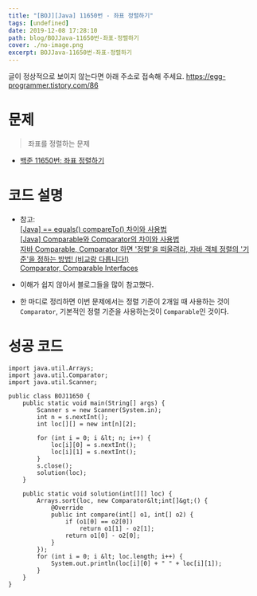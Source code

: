 ```yaml
---
title: "[BOJ][Java] 11650번 - 좌표 정렬하기"
tags: [undefined]
date: 2019-12-08 17:28:10
path: blog/BOJJava-11650번-좌표-정렬하기
cover: ./no-image.png
excerpt: BOJJava-11650번-좌표-정렬하기
---
```

글이 정상적으로 보이지 않는다면 아래 주소로 접속해 주세요.
https://egg-programmer.tistory.com/86
# 문제

>  
> 좌표를 정렬하는 문제
> 

*   [백준 11650번: 좌표 정렬하기](https://www.acmicpc.net/problem/11650)

# 코드 설명

*   참고:  
    [\[Java\] == equals() compareTo() 차이와 사용법](https://gmlwjd9405.github.io/2018/10/06/java-==-and-equals.html)  
    [\[Java\] Comparable와 Comparator의 차이와 사용법](https://gmlwjd9405.github.io/2018/09/06/java-comparable-and-comparator.html)  
    [자바 Comparable, Comparator 하면 '정렬'을 떠올려라, 자바 객체 정렬의 '기준'을 정하는 방법! (비교랑 다릅니다!)](https://jeong-pro.tistory.com/173)  
    [Comparator, Comparable Interfaces](https://defacto-standard.tistory.com/90)

*   이해가 쉽지 않아서 블로그들을 많이 참고했다.
*   한 마디로 정리하면 이번 문제에서는 정렬 기준이 2개일 때 사용하는 것이 `` Comparator ``, 기본적인 정렬 기준을 사용하는것이 `` Comparable ``인 것이다.

# 성공 코드

    import java.util.Arrays;
    import java.util.Comparator;
    import java.util.Scanner;
    
    public class BOJ11650 {
        public static void main(String[] args) {
            Scanner s = new Scanner(System.in);
            int n = s.nextInt();
            int loc[][] = new int[n][2];
    
            for (int i = 0; i &lt; n; i++) {
                loc[i][0] = s.nextInt();
                loc[i][1] = s.nextInt();
            }
            s.close();
            solution(loc);
        }
    
        public static void solution(int[][] loc) {
            Arrays.sort(loc, new Comparator&lt;int[]&gt;() {
                @Override
                public int compare(int[] o1, int[] o2) {
                    if (o1[0] == o2[0])
                        return o1[1] - o2[1];
                    return o1[0] - o2[0];
                }
            });
            for (int i = 0; i &lt; loc.length; i++) {
                System.out.println(loc[i][0] + " " + loc[i][1]);
            }        
        }
    }